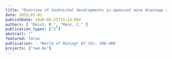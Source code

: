```yaml
---
title: "Overview of technichal developments in opencast mine drainage at RWE Power AG"
date: 2015-01-01
publishDate: 2020-05-25T15:14:06Z
authors: [ "Reich, M.", "Menz, C." ]
publication_types: ["2"]
abstract: ""
featured: false
publication: ' *World of Mining* 67 (6): 398-408'
projects: ["rwe-bo"]
---
```


